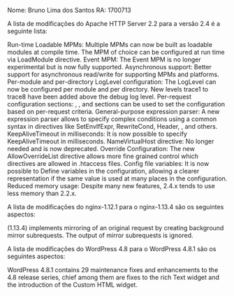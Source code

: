Nome: Bruno Lima dos Santos
RA: 1700713

A lista de modificações do Apache HTTP Server 2.2 para a versão 2.4 é a seguinte lista:


Run-time Loadable MPMs: Multiple MPMs can now be built as loadable modules at compile time. The MPM of choice can be configured at run time via LoadModule directive.
Event MPM: The Event MPM is no longer experimental but is now fully supported.
Asynchronous support: Better support for asynchronous read/write for supporting MPMs and platforms.
Per-module and per-directory LogLevel configuration: The LogLevel can now be configured per module and per directory. New levels trace1 to trace8 have been added above the debug log level.
Per-request configuration sections: <If>, <ElseIf>, and <Else> sections can be used to set the configuration based on per-request criteria.
General-purpose expression parser: A new expression parser allows to specify complex conditions using a common syntax in directives like SetEnvIfExpr, RewriteCond, Header, <If>, and others.
KeepAliveTimeout in milliseconds: It is now possible to specify KeepAliveTimeout in milliseconds.
NameVirtualHost directive: No longer needed and is now deprecated.
Override Configuration: The new AllowOverrideList directive allows more fine grained control which directives are allowed in .htaccess files.
Config file variables: It is now possible to Define variables in the configuration, allowing a clearer representation if the same value is used at many places in the configuration.
Reduced memory usage: Despite many new features, 2.4.x tends to use less memory than 2.2.x.


A lista de modificações do nginx-1.12.1 para o nginx-1.13.4 são os seguintes aspectos:

(1.13.4) implements mirroring of an original request by creating background mirror subrequests. The output of mirror subrequests is ignored.


A lista de modificações do WordPress 4.8  para o WordPress 4.8.1 são os seguintes aspectos:

WordPress 4.8.1 contains 29 maintenance fixes and enhancements to the 4.8 release series, chief among them are fixes to the rich Text widget and the introduction of the Custom HTML widget.







